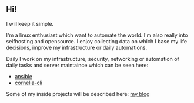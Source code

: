 ## Hi!
I will keep it simple.

I'm a linux enthusiast which want to automate the world.
I'm also really into selfhosting and opensource.
I enjoy collecting data on which I base my life decisions, improve my infrastructure or daily automations.

Daily I work on my infrastructure, security, networking or automation of daily tasks and server maintaince which can be seen here:
- [ansible](https://github.com/sissui/ansible)
- [cornelia-cli](https://github.com/sissui/cornelia-cli)


Some of my inside projects will be described here: [my blog](https://blog.bomblomania.pl) 

